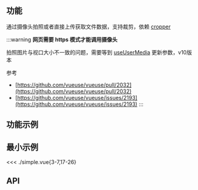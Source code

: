 ## 功能

通过摄像头拍照或者直接上传获取文件数据，支持裁剪，依赖 [cropper](../../components/cropper)

:::warning
**网页需要 https 模式才能调用摄像头**

拍照图片与视口大小不一致的问题，需要等到 [useUserMedia](https://vueuse.org/core/useusermedia/#useusermedia) 更新参数，v10版本

参考
* [https://github.com/vueuse/vueuse/pull/2032](https://github.com/vueuse/vueuse/pull/2032)
* [https://github.com/vueuse/vueuse/issues/2193](https://github.com/vueuse/vueuse/issues/2193)
:::

## 功能示例

<Example />

## 最小示例

<<< ./simple.vue{3-7,17-26}

## API

<Usage />

<script setup>
import Example from "@/components/dialog-camera-upload/docs/example.vue";
import Usage from "@/components/dialog-camera-upload/docs/usage.vue";
</script>